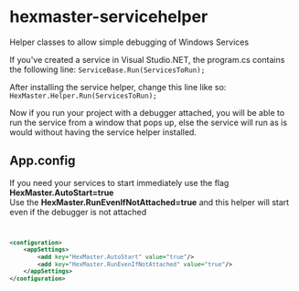# hexmaster-servicehelper
Helper classes to allow simple debugging of Windows Services

If you've created a service in Visual Studio.NET, the program.cs contains the following line:
<code>ServiceBase.Run(ServicesToRun);</code>

After installing the service helper, change this line like so:<br/>
<code>HexMaster.Helper.Run(ServicesToRun);</code>

Now if you run your project with a debugger attached, you will be able to run the
service from a window that pops up, else the service will run as is would without
having the service helper installed.

## App.config
If you need your services to start immediately use the flag **HexMaster.AutoStart=true**<br/>
Use the **HexMaster.RunEvenIfNotAttached=true** and this helper will start even if the debugger is not attached<br/>
<code>
```xml
<configuration>
    <appSettings>
        <add key="HexMaster.AutoStart" value="true"/>
        <add key="HexMaster.RunEvenIfNotAttached" value="true"/>
    </appSettings>
</configuration>
```
</code>
